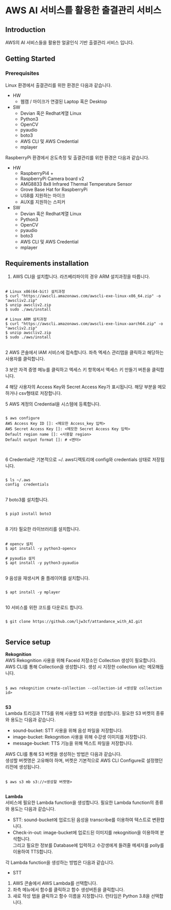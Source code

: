 # AWS AI 서비스를 활용한 출결관리 서비스

## Introduction
AWS의 AI 서비스들을 활용한 얼굴인식 기반 출결관리 서비스 입니다.

## Getting Started
### Prerequisites

Linux 환경에서 출결관리를 위한 환경은 다음과 같습니다.
* HW 
    + 웹캠 / 마이크가 연결된 Laptop 혹은 Desktop   
* SW
    + Devian 혹은 Redhat계열 Linux
    + Python3
    + OpenCV
    + pyaudio
    + boto3 
    + AWS CLI 및 AWS Credential
    + mplayer

RaspberryPi 환경에서 온도측정 및 출결관리를 위한 환경은 다음과 같습니다.
* HW 
    + RaspberryPi4 +
    + RaspberryPi Camera board v2
    + AMG8833 8x8 Infrared Thermal Temperature Sensor
    + Grove Base Hat for RaspberryPi
    + USB를 지원하는 마이크
    + AUX를 지원하는 스피커   
* SW
    + Devian 혹은 Redhat계열 Linux
    + Python3
    + OpenCV
    + pyaudio
    + boto3 
    + AWS CLI 및 AWS Credential
    + mplayer

## Requirements installation

1. AWS CLI을 설치합니다. 라즈베리파이의 경우 ARM 설치과정을 따릅니다.
<pre>
<code>
# Linux x86(64-bit) 설치과정
$ curl "https://awscli.amazonaws.com/awscli-exe-linux-x86_64.zip" -o "awscliv2.zip"
$ unzip awscliv2.zip
$ sudo ./aws/install

# Linux ARM 설치과정
$ curl "https://awscli.amazonaws.com/awscli-exe-linux-aarch64.zip" -o "awscliv2.zip"
$ unzip awscliv2.zip
$ sudo ./aws/install
</code>
</pre>

2 AWS 콘솔에서 IAM 서비스에 접속합니다. 좌측 엑세스 관리탭을 클릭하고 해당하는 사용자를 클릭합니다.

3 보안 자격 증명 메뉴를 클릭하고 엑세스 키 항목에서 엑세스 키 만들기 버튼을 클릭합니다.

4 해당 사용자의 Access Key와 Secret Access Key가 표시됩니다. 해당 부분을 메모하거나 csv형태로 저장합니다.

5 AWS 계정의 Credential을 시스템에 등록합니다.
<pre>
<code>
$ aws configure
AWS Access Key ID []: <메모한 Access_key 입력>
AWS Secret Access Key []: <메모한 Secret Access Key 입력>
Default region name []: <사용할 region>
Default output format []: # <엔터>

</code>
</pre>

6 Credential은 기본적으로 ~/. aws디렉토리에 config와 credentials 상태로 저장됩니다.
<pre>
<code>
$ ls ~/.aws
config  credentials
</code>
</pre>

7 boto3를 설치합니다.
<pre>
<code>
$ pip3 install boto3
</code>
</pre>

8 기타 필요한 라이브러리를 설치합니다.
<pre>
<code>
# opencv 설치
$ apt install -y python3-opencv

# pyaudio 설치
$ apt install -y python3-pyaudio
</code>
</pre>

9 음성을 재생시켜 줄 플레이어를 설치합니다.
<pre>
<code>
$ apt install -y mplayer
</code>
</pre>

10 서비스를 위한 코드를 다운로드 합니다.
<pre>
<code>
$ git clone https://github.com/ljw3cf/attandance_with_AI.git
</code>
</pre>

## Service setup
**Rekognition**  
AWS Rekognition 사용을 위해 Faceid 저장소인 Collection 생성이 필요합니다.  
AWS CLI를 통해 Collection을 생성합니다. 생성 시 지정한 collection id는 메모해둡니다.
<pre>
<code>
$ aws rekognition create-collection --collection-id <생성할 collection id>
</code>
</pre>

**S3**  
Lambda 트리깅과 TTS를 위해 사용할 S3 버켓을 생성합니다. 필요한 S3 버켓의 종류와 용도는 다음과 같습니다.

* sound-bucket: STT 사용을 위해 음성 파일을 저장합니다.
* image-bucket: Rekognition 사용을 위해 수강생 이미지를 저장합니다.
* message-bucket: TTS 기능을 위해 텍스트 파일을 저장합니다.

AWS CLI를 통해 S3 버켓을 생성하는 방법은 다음과 같습니다.  
생성할 버켓명은 고유해야 하며, 버켓은 기본적으로 AWS CLI Configure로 설정했던 리전에 생성됩니다.
<pre>
<code>
$ aws s3 mb s3://<생성할 버켓명>
</code>
</pre>

**Lambda**  
서비스에 필요한 Lambda function을 생성합니다. 필요한 Lambda function의 종류와 용도는 다음과 같습니다.

* STT: sound-bucket에 업로드된 음성을 transcribe를 이용하여 텍스트로 변환합니다.
* Check-in-out: image-bucket에 업로드된 이미지를 rekognition을 이용하여 분석합니다.   
그리고 필요한 정보를 Database에 입력하고 수강생에게 들려줄 메세지를 polly를 이용하여 TTS합니다.

각 Lambda function을 생성하는 방법은 다음과 같습니다.  
* STT
1. AWS 콘솔에서 AWS Lambda를 선택합니다.
2. 좌측 메뉴에서 함수를 클릭하고 함수 생성버튼을 클릭합니다.
3. 새로 작성 탭을 클릭하고 함수 이름을 지정합니다. 런타임은 Python 3.8을 선택합니다. 